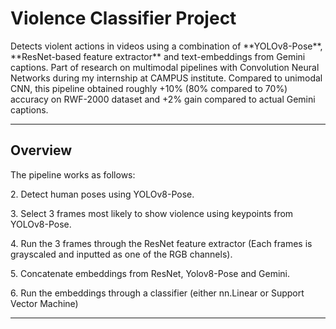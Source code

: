 # Violence Classifier Project 



Detects violent actions in videos using a combination of \*\*YOLOv8-Pose\*\*, \*\*ResNet-based feature extractor\*\* and text-embeddings from Gemini captions. Part of research on multimodal pipelines with Convolution Neural Networks during my internship at CAMPUS institute. Compared to unimodal CNN, this pipeline obtained roughly +10% (80% compared to 70%) accuracy on RWF-2000 dataset and +2% gain compared to actual Gemini captions.



---


##  Overview

The pipeline works as follows:

2\. Detect human poses using YOLOv8-Pose.

3\. Select 3 frames most likely to show violence using keypoints from YOLOv8-Pose.

4\. Run the 3 frames through the ResNet feature extractor (Each frames is grayscaled and inputted as one of the RGB channels). 

5\. Concatenate embeddings from ResNet, Yolov8-Pose and Gemini. 

6\. Run the embeddings through a classifier (either nn.Linear or Support Vector Machine)


---


